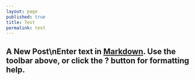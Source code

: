 ```yaml
---
layout: page
published: true
title: Test
permalink: test
---
```


## A New Post\nEnter text in [Markdown](http://daringfireball.net/projects/markdown/). Use the toolbar above, or click the **?** button for formatting help.
